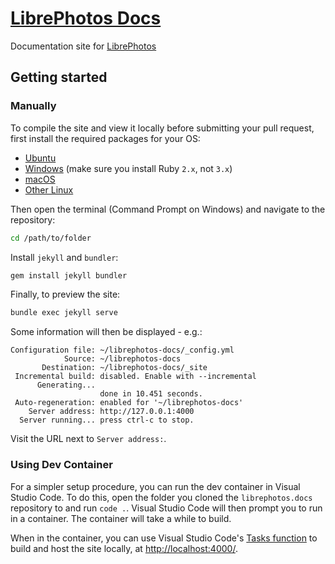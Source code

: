 # [LibrePhotos Docs](https://docs.librephotos.com)

Documentation site for [LibrePhotos](https://github.com/LibrePhotos/librephotos)

## Getting started

### Manually

To compile the site and view it locally before submitting your pull request, first install the required packages for
your OS:

- [Ubuntu](https://jekyllrb.com/docs/installation/ubuntu/)
- [Windows](https://jekyllrb.com/docs/installation/windows/) (make sure you install Ruby `2.x`, not `3.x`)
- [macOS](https://jekyllrb.com/docs/installation/macos/)
- [Other Linux](https://jekyllrb.com/docs/installation/other-linux/)

Then open the terminal (Command Prompt on Windows) and navigate to the repository:

```sh
cd /path/to/folder
```

Install `jekyll` and `bundler`:

```sh
gem install jekyll bundler
```

Finally, to preview the site:

```sh
bundle exec jekyll serve
```

Some information will then be displayed - e.g.:

```
Configuration file: ~/librephotos-docs/_config.yml
            Source: ~/librephotos-docs
       Destination: ~/librephotos-docs/_site
 Incremental build: disabled. Enable with --incremental
      Generating...
                    done in 10.451 seconds.
 Auto-regeneration: enabled for '~/librephotos-docs'
    Server address: http://127.0.0.1:4000
  Server running... press ctrl-c to stop.
```

Visit the URL next to `Server address:`.

### Using Dev Container

For a simpler setup procedure, you can run the dev container in Visual Studio Code. To do this, open the folder you
cloned the `librephotos.docs` repository to and run `code .`. Visual Studio Code will then prompt you to run in a
container. The container will take a while to build.

When in the container, you can use Visual Studio Code's [Tasks function](https://code.visualstudio.com/Docs/editor/tasks)
to build and host the site locally, at [http://localhost:4000/](http://localhost:4000/).
